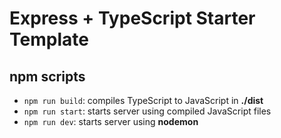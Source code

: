 # Express + TypeScript Starter Template

## npm scripts

- ```npm run build```: compiles TypeScript to JavaScript in **./dist**
- ```npm run start```: starts server using compiled JavaScript files
- ```npm run dev```: starts server using **nodemon**
